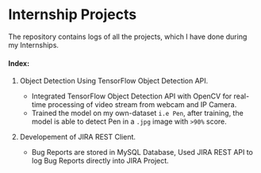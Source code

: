 # Internship Projects  
The repository contains logs of all the projects, which I have done during my Internships.  

#### Index: ####
1. Object Detection Using TensorFlow Object Detection API.
   * Integrated TensorFlow Object Detection API with OpenCV for real-time processing of video stream from webcam and IP Camera.  
   * Trained the model on my own-dataset ``i.e Pen``, after training, the model is able to detect Pen in a ``.jpg`` image with ``>90%`` score.  

2. Developement of JIRA REST Client.
   * Bug Reports are stored in MySQL Database, Used JIRA REST API to log Bug Reports directly into JIRA Project.
